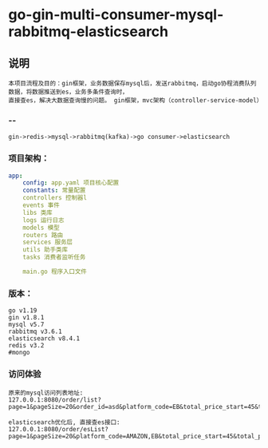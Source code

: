 # go-gin-multi-consumer-mysql-rabbitmq-elasticsearch  

## 说明
```text script
本项目流程及目的：gin框架，业务数据保存mysql后，发送rabbitmq，启动go协程消费队列数据，将数据推送到es，业务多条件查询时，
直接查es，解决大数据查询慢的问题。 gin框架，mvc架构（controller-service-model）
```

### -- 
 ```shell script
gin->redis->mysql->rabbitmq(kafka)->go consumer->elasticsearch
```

### 项目架构：  
```yaml script
app:
    config: app.yaml 项目核心配置
    constants: 常量配置
    controllers 控制器l
    events 事件
    libs 类库
    logs 运行日志
    models 模型
    routers 路由
    services 服务层
    utils 助手类库 
    tasks 消费者监听任务 

    main.go 程序入口文件
```

### 版本：
```shell script
go v1.19
gin v1.8.1
mysql v5.7
rabbitmq v3.6.1
elasticsearch v8.4.1
redis v3.2
#mongo 
```

### 访问体验
```shell script
原来的mysql访问列表地址: 
127.0.0.1:8080/order/list?page=1&pageSize=20&order_id=asd&platform_code=EB&total_price_start=45&total_price_end=50  

elasticsearch优化后, 直接查es接口: 
127.0.0.1:8080/order/esList?page=1&pageSize=20&platform_code=AMAZON,EB&total_price_start=45&total_price_end=50

```